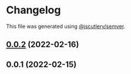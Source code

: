 # Changelog

This file was generated using [@jscutlery/semver](https://github.com/jscutlery/semver).

## [0.0.2](https://github.com/SiaFoundation/web/compare/embarcadero-0.0.1...embarcadero-0.0.2) (2022-02-16)



## 0.0.1 (2022-02-15)
